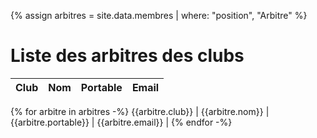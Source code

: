 ---
---
{% assign arbitres = site.data.membres | where: "position", "Arbitre" %}

# Liste des arbitres des clubs

Club | Nom | Portable | Email
---|---|---|---
{% for arbitre in arbitres -%}
{{arbitre.club}} | {{arbitre.nom}} | {{arbitre.portable}} | {{arbitre.email}} |
{% endfor -%}